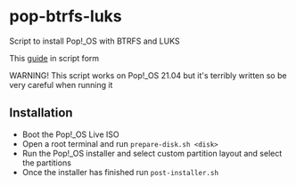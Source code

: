 # pop-btrfs-luks

Script to install Pop!_OS with BTRFS and LUKS

This [guide](https://mutschler.eu/linux/install-guides/pop-os-btrfs-21-04/#overview) in script form

WARNING! This script works on Pop!_OS 21.04 but it's terribly written so be very careful when running it

## Installation

* Boot the Pop!_OS Live ISO
* Open a root terminal and run `prepare-disk.sh <disk>` 
* Run the Pop!_OS installer and select custom partition layout and select the partitions
* Once the installer has finished run `post-installer.sh`